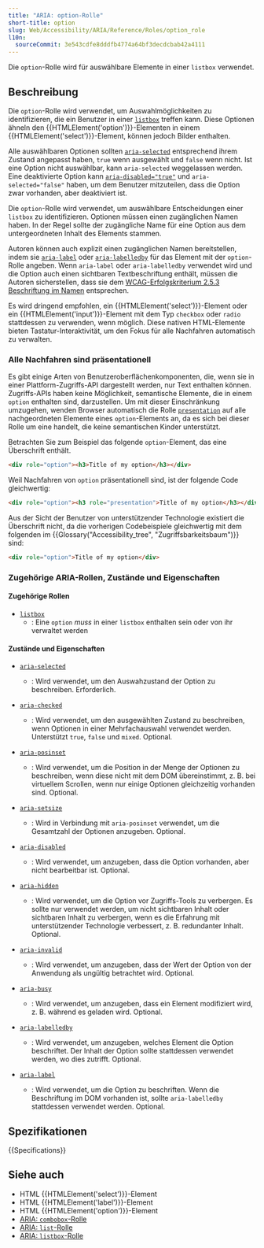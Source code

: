 ```yaml
---
title: "ARIA: option-Rolle"
short-title: option
slug: Web/Accessibility/ARIA/Reference/Roles/option_role
l10n:
  sourceCommit: 3e543cdfe8dddfb4774a64bf3decdcbab42a4111
---
```


Die `option`-Rolle wird für auswählbare Elemente in einer `listbox` verwendet.

## Beschreibung

Die `option`-Rolle wird verwendet, um Auswahlmöglichkeiten zu identifizieren, die ein Benutzer in einer [`listbox`](/de/docs/Web/Accessibility/ARIA/Reference/Roles/listbox_role) treffen kann. Diese Optionen ähneln den {{HTMLElement('option')}}-Elementen in einem {{HTMLElement('select')}}-Element, können jedoch Bilder enthalten.

Alle auswählbaren Optionen sollten [`aria-selected`](/de/docs/Web/Accessibility/ARIA/Reference/Attributes/aria-selected) entsprechend ihrem Zustand angepasst haben, `true` wenn ausgewählt und `false` wenn nicht. Ist eine Option nicht auswählbar, kann `aria-selected` weggelassen werden. Eine deaktivierte Option kann [`aria-disabled="true"`](/de/docs/Web/Accessibility/ARIA/Reference/Attributes/aria-disabled) und `aria-selected="false"` haben, um dem Benutzer mitzuteilen, dass die Option zwar vorhanden, aber deaktiviert ist.

Die `option`-Rolle wird verwendet, um auswählbare Entscheidungen einer `listbox` zu identifizieren. Optionen müssen einen zugänglichen Namen haben. In der Regel sollte der zugängliche Name für eine Option aus dem untergeordneten Inhalt des Elements stammen.

Autoren können auch explizit einen zugänglichen Namen bereitstellen, indem sie [`aria-label`](/de/docs/Web/Accessibility/ARIA/Reference/Attributes/aria-label) oder [`aria-labelledby`](/de/docs/Web/Accessibility/ARIA/Reference/Attributes/aria-labelledby) für das Element mit der `option`-Rolle angeben. Wenn `aria-label` oder `aria-labelledby` verwendet wird und die Option auch einen sichtbaren Textbeschriftung enthält, müssen die Autoren sicherstellen, dass sie dem <a href="https://www.w3.org/WAI/WCAG21/Understanding/label-in-name.html">WCAG-Erfolgskriterium 2.5.3 Beschriftung im Namen</a> entsprechen.

Es wird dringend empfohlen, ein {{HTMLElement('select')}}-Element oder ein {{HTMLElement('input')}}-Element mit dem Typ `checkbox` oder `radio` stattdessen zu verwenden, wenn möglich. Diese nativen HTML-Elemente bieten Tastatur-Interaktivität, um den Fokus für alle Nachfahren automatisch zu verwalten.

### Alle Nachfahren sind präsentationell

Es gibt einige Arten von Benutzeroberflächenkomponenten, die, wenn sie in einer Plattform-Zugriffs-API dargestellt werden, nur Text enthalten können. Zugriffs-APIs haben keine Möglichkeit, semantische Elemente, die in einem `option` enthalten sind, darzustellen. Um mit dieser Einschränkung umzugehen, wenden Browser automatisch die Rolle [`presentation`](/de/docs/Web/Accessibility/ARIA/Reference/Roles/presentation_role) auf alle nachgeordneten Elemente eines `option`-Elements an, da es sich bei dieser Rolle um eine handelt, die keine semantischen Kinder unterstützt.

Betrachten Sie zum Beispiel das folgende `option`-Element, das eine Überschrift enthält.

```html
<div role="option"><h3>Title of my option</h3></div>
```

Weil Nachfahren von `option` präsentationell sind, ist der folgende Code gleichwertig:

```html
<div role="option"><h3 role="presentation">Title of my option</h3></div>
```

Aus der Sicht der Benutzer von unterstützender Technologie existiert die Überschrift nicht, da die vorherigen Codebeispiele gleichwertig mit dem folgenden im {{Glossary("Accessibility_tree", "Zugriffsbarkeitsbaum")}} sind:

```html
<div role="option">Title of my option</div>
```

### Zugehörige ARIA-Rollen, Zustände und Eigenschaften

#### Zugehörige Rollen

- [`listbox`](/de/docs/Web/Accessibility/ARIA/Reference/Roles/listbox_role)
  - : Eine `option` _muss_ in einer `listbox` enthalten sein oder von ihr verwaltet werden

#### Zustände und Eigenschaften

- [`aria-selected`](/de/docs/Web/Accessibility/ARIA/Reference/Attributes/aria-selected)

  - : Wird verwendet, um den Auswahzustand der Option zu beschreiben. Erforderlich.

- [`aria-checked`](/de/docs/Web/Accessibility/ARIA/Reference/Attributes/aria-checked)

  - : Wird verwendet, um den ausgewählten Zustand zu beschreiben, wenn Optionen in einer Mehrfachauswahl verwendet werden. Unterstützt `true`, `false` und `mixed`. Optional.

- [`aria-posinset`](/de/docs/Web/Accessibility/ARIA/Reference/Attributes/aria-posinset)

  - : Wird verwendet, um die Position in der Menge der Optionen zu beschreiben, wenn diese nicht mit dem DOM übereinstimmt, z. B. bei virtuellem Scrollen, wenn nur einige Optionen gleichzeitig vorhanden sind. Optional.

- [`aria-setsize`](/de/docs/Web/Accessibility/ARIA/Reference/Attributes/aria-setsize)

  - : Wird in Verbindung mit `aria-posinset` verwendet, um die Gesamtzahl der Optionen anzugeben. Optional.

- [`aria-disabled`](/de/docs/Web/Accessibility/ARIA/Reference/Attributes/aria-disabled)

  - : Wird verwendet, um anzugeben, dass die Option vorhanden, aber nicht bearbeitbar ist. Optional.

- [`aria-hidden`](/de/docs/Web/Accessibility/ARIA/Reference/Attributes/aria-hidden)

  - : Wird verwendet, um die Option vor Zugriffs-Tools zu verbergen. Es sollte nur verwendet werden, um nicht sichtbaren Inhalt oder sichtbaren Inhalt zu verbergen, wenn es die Erfahrung mit unterstützender Technologie verbessert, z. B. redundanter Inhalt. Optional.

- [`aria-invalid`](/de/docs/Web/Accessibility/ARIA/Reference/Attributes/aria-invalid)

  - : Wird verwendet, um anzugeben, dass der Wert der Option von der Anwendung als ungültig betrachtet wird. Optional.

- [`aria-busy`](/de/docs/Web/Accessibility/ARIA/Reference/Attributes/aria-busy)

  - : Wird verwendet, um anzugeben, dass ein Element modifiziert wird, z. B. während es geladen wird. Optional.

- [`aria-labelledby`](/de/docs/Web/Accessibility/ARIA/Reference/Attributes/aria-labelledby)

  - : Wird verwendet, um anzugeben, welches Element die Option beschriftet. Der Inhalt der Option sollte stattdessen verwendet werden, wo dies zutrifft. Optional.

- [`aria-label`](/de/docs/Web/Accessibility/ARIA/Reference/Attributes/aria-label)
  - : Wird verwendet, um die Option zu beschriften. Wenn die Beschriftung im DOM vorhanden ist, sollte `aria-labelledby` stattdessen verwendet werden. Optional.

## Spezifikationen

{{Specifications}}

## Siehe auch

- HTML {{HTMLElement('select')}}-Element
- HTML {{HTMLElement('label')}}-Element
- HTML {{HTMLElement('option')}}-Element
- [ARIA: `combobox`-Rolle](/de/docs/Web/Accessibility/ARIA/Reference/Roles/combobox_role)
- [ARIA: `list`-Rolle](/de/docs/Web/Accessibility/ARIA/Reference/Roles/list_role)
- [ARIA: `listbox`-Rolle](/de/docs/Web/Accessibility/ARIA/Reference/Roles/listbox_role)

